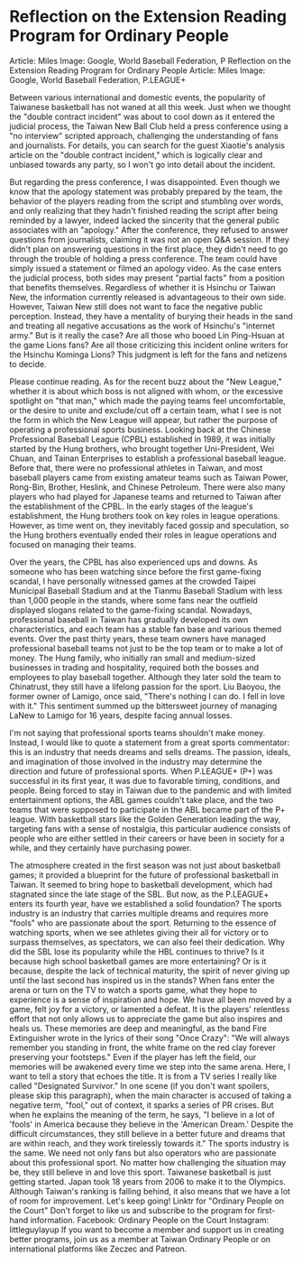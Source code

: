 #  Reflection on the Extension Reading Program for Ordinary People
Article: Miles  Image: Google, World Baseball Federation, P 
  Reflection on the Extension Reading Program for Ordinary People
Article: Miles  Image: Google, World Baseball Federation, P.LEAGUE+

Between various international and domestic events, the popularity of Taiwanese basketball has not waned at all this week. Just when we thought the "double contract incident" was about to cool down as it entered the judicial process, the Taiwan New Ball Club held a press conference using a "no interview" scripted approach, challenging the understanding of fans and journalists. For details, you can search for the guest Xiaotie's analysis article on the "double contract incident," which is logically clear and unbiased towards any party, so I won't go into detail about the incident.

But regarding the press conference, I was disappointed. Even though we know that the apology statement was probably prepared by the team, the behavior of the players reading from the script and stumbling over words, and only realizing that they hadn't finished reading the script after being reminded by a lawyer, indeed lacked the sincerity that the general public associates with an "apology." After the conference, they refused to answer questions from journalists, claiming it was not an open Q&A session. If they didn't plan on answering questions in the first place, they didn't need to go through the trouble of holding a press conference. The team could have simply issued a statement or filmed an apology video. As the case enters the judicial process, both sides may present "partial facts" from a position that benefits themselves. Regardless of whether it is Hsinchu or Taiwan New, the information currently released is advantageous to their own side. However, Taiwan New still does not want to face the negative public perception. Instead, they have a mentality of burying their heads in the sand and treating all negative accusations as the work of Hsinchu's "internet army." But is it really the case? Are all those who booed Lin Ping-Hsuan at the game Lions fans? Are all those criticizing this incident online writers for the Hsinchu Kominga Lions? This judgment is left for the fans and netizens to decide.

Please continue reading. As for the recent buzz about the "New League," whether it is about which boss is not aligned with whom, or the excessive spotlight on "that man," which made the paying teams feel uncomfortable, or the desire to unite and exclude/cut off a certain team, what I see is not the form in which the New League will appear, but rather the purpose of operating a professional sports business. Looking back at the Chinese Professional Baseball League (CPBL) established in 1989, it was initially started by the Hung brothers, who brought together Uni-President, Wei Chuan, and Tainan Enterprises to establish a professional baseball league. Before that, there were no professional athletes in Taiwan, and most baseball players came from existing amateur teams such as Taiwan Power, Rong-Bin, Brother, Heslink, and Chinese Petroleum. There were also many players who had played for Japanese teams and returned to Taiwan after the establishment of the CPBL. In the early stages of the league's establishment, the Hung brothers took on key roles in league operations. However, as time went on, they inevitably faced gossip and speculation, so the Hung brothers eventually ended their roles in league operations and focused on managing their teams.

Over the years, the CPBL has also experienced ups and downs. As someone who has been watching since before the first game-fixing scandal, I have personally witnessed games at the crowded Taipei Municipal Baseball Stadium and at the Tianmu Baseball Stadium with less than 1,000 people in the stands, where some fans near the outfield displayed slogans related to the game-fixing scandal. Nowadays, professional baseball in Taiwan has gradually developed its own characteristics, and each team has a stable fan base and various themed events. Over the past thirty years, these team owners have managed professional baseball teams not just to be the top team or to make a lot of money. The Hung family, who initially ran small and medium-sized businesses in trading and hospitality, required both the bosses and employees to play baseball together. Although they later sold the team to Chinatrust, they still have a lifelong passion for the sport. Liu Baoyou, the former owner of Lamigo, once said, "There's nothing I can do. I fell in love with it." This sentiment summed up the bittersweet journey of managing LaNew to Lamigo for 16 years, despite facing annual losses.

I'm not saying that professional sports teams shouldn't make money. Instead, I would like to quote a statement from a great sports commentator: this is an industry that needs dreams and sells dreams. The passion, ideals, and imagination of those involved in the industry may determine the direction and future of professional sports. When P.LEAGUE+ (P+) was successful in its first year, it was due to favorable timing, conditions, and people. Being forced to stay in Taiwan due to the pandemic and with limited entertainment options, the ABL games couldn't take place, and the two teams that were supposed to participate in the ABL became part of the P+ league. With basketball stars like the Golden Generation leading the way, targeting fans with a sense of nostalgia, this particular audience consists of people who are either settled in their careers or have been in society for a while, and they certainly have purchasing power.

The atmosphere created in the first season was not just about basketball games; it provided a blueprint for the future of professional basketball in Taiwan. It seemed to bring hope to basketball development, which had stagnated since the late stage of the SBL. But now, as the P.LEAGUE+ enters its fourth year, have we established a solid foundation? The sports industry is an industry that carries multiple dreams and requires more "fools" who are passionate about the sport. Returning to the essence of watching sports, when we see athletes giving their all for victory or to surpass themselves, as spectators, we can also feel their dedication. Why did the SBL lose its popularity while the HBL continues to thrive? Is it because high school basketball games are more entertaining? Or is it because, despite the lack of technical maturity, the spirit of never giving up until the last second has inspired us in the stands? When fans enter the arena or turn on the TV to watch a sports game, what they hope to experience is a sense of inspiration and hope. We have all been moved by a game, felt joy for a victory, or lamented a defeat. It is the players' relentless effort that not only allows us to appreciate the game but also inspires and heals us. These memories are deep and meaningful, as the band Fire Extinguisher wrote in the lyrics of their song "Once Crazy": "We will always remember you standing in front, the white frame on the red clay forever preserving your footsteps." Even if the player has left the field, our memories will be awakened every time we step into the same arena. Here, I want to tell a story that echoes the title. It is from a TV series I really like called "Designated Survivor." In one scene (if you don't want spoilers, please skip this paragraph), when the main character is accused of taking a negative term, "fool," out of context, it sparks a series of PR crises. But when he explains the meaning of the term, he says, "I believe in a lot of 'fools' in America because they believe in the 'American Dream.' Despite the difficult circumstances, they still believe in a better future and dreams that are within reach, and they work tirelessly towards it." The sports industry is the same. We need not only fans but also operators who are passionate about this professional sport. No matter how challenging the situation may be, they still believe in and love this sport. Taiwanese basketball is just getting started. Japan took 18 years from 2006 to make it to the Olympics. Although Taiwan's ranking is falling behind, it also means that we have a lot of room for improvement. Let's keep going! Linktr for "Ordinary People on the Court" Don't forget to like us and subscribe to the program for first-hand information. Facebook: Ordinary People on the Court Instagram: littleguylayup If you want to become a member and support us in creating better programs, join us as a member at Taiwan Ordinary People or on international platforms like Zeczec and Patreon.